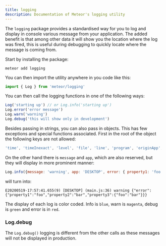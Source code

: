 ```yaml
---
title: logging
description: Documentation of Meteor's logging utility
---
```


The `logging` package provides a standardised way for you to log and display in console various message from your application.
The added benefit is that among other data it will show you the location where the log was fired,
this is useful during debugging to quickly locate where the message is coming from.

Start by installing the package:
```shell
meteor add logging
```

You can then import the utility anywhere in you code like this:
```javascript
import { Log } from 'meteor/logging'
```

You can then call the logging functions in one of the following ways:
```javascript
Log('starting up') // or Log.info('starting up')
Log.error('error message')
Log.warn('warning')
Log.debug('this will show only in development')
```

Besides passing in strings, you can also pass in objects. This has few exceptions and special functions associated.
First in the root of the object the following keys are not allowed: 
```javascript
'time', 'timeInexact', 'level', 'file', 'line', 'program', 'originApp', 'satellite', 'stderr'
```

On the other hand there is `message` and `app`, which are also reserved, but they will display in more prominent manner:
```javascript
Log.info({message: 'warning', app: 'DESKTOP', error: { property1: 'foo', property2: 'bar', property3: { foo: 'bar' }} })
```
will turn into:
```shell
E20200519-17:57:41.655(9) [DESKTOP] (main.js:36) warning {"error":{"property1":"foo","property2":"bar","property3":{"foo":"bar"}}}
```

The display of each log is color coded. Info is `blue`, warn is `magenta`, debug is `green` and error is in `red`.

### Log.debug
The `Log.debug()` logging is different from the other calls as these messages will not be displayed in production.
